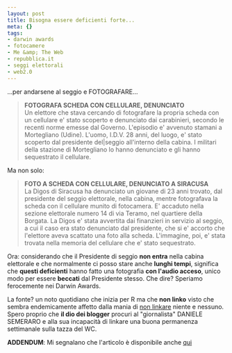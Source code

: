 ```yaml
--- 
layout: post
title: Bisogna essere deficienti forte...
meta: {}
tags: 
- darwin awards
- fotocamere
- Me &amp; The Web
- repubblica.it
- seggi elettorali
- web2.0
---
```

...per andarsene al seggio e FOTOGRAFARE...  
  
> **FOTOGRAFA SCHEDA CON CELLULARE, DENUNCIATO**  
> Un elettore che stava cercando di fotografare la propria scheda con un cellulare e' stato scoperto e denunciato dai carabinieri, secondo le recenti norme emesse dal Governo. L'episodio e' avvenuto stamani a Mortegliano (Udine). L'uomo, I.D.V. 28 anni, del luogo, e' stato scoperto dal presidente del|seggio all'interno della cabina. I militari della stazione di Mortegliano lo hanno denunciato e gli hanno sequestrato il cellulare.  
  
Ma non solo:  
  
> **FOTO A SCHEDA CON CELLULARE, DENUNCIATO A SIRACUSA**  
> La Digos di Siracusa ha denunciato un giovane di 23 anni trovato, dal presidente del seggio elettorale, nella cabina, mentre fotografava la scheda con il cellulare munito di fotocamera. E' accaduto nella sezione elettorale numero 14 di via Teramo, nel quartiere della Borgata. La Digos e' stata avvertita dai finanzieri in servizio al seggio, a cui il caso era stato denunciato dal presidente, che si e' accorto che l'elettore aveva scattato una foto alla scheda. L'immagine, poi, e' stata trovata nella memoria del cellulare che e' stato sequestrato.  
  
Ora: considerando che il Presidente di seggio **non entra** nella cabina elettorale e che normalmente ci posso stare anche **lunghi tempi**, significa che **questi deficienti** hanno fatto una fotografia **con l'audio acceso**, unico modo per essere **beccati** dal Presidente stesso. Che dire? Speriamo ferocemente nei Darwin Awards.  
  
La fonte? un noto quotidiano che inizia per R ma che **non linko** visto che sembra endemicamente affetto dalla mania di [non linkare][1] niente e nessuno. Spero proprio che **il dio dei blogger** procuri al "giornalista" DANIELE SEMERARO e alla sua incapacità di linkare una buona permanenza settimanale sulla tazza del WC.  
  
**ADDENDUM**: Mi segnalano che l'articolo è disponibile anche [qui][2] 
  
[1]: http://www.napolux.com/2008/04/14/qualcuno-me-lo-deve-spiegare/
[2]: http://www.ansa.it/opencms/export/site/notizie/rubriche/daassociare/visualizza_new.html_46764298.html  
  
 
